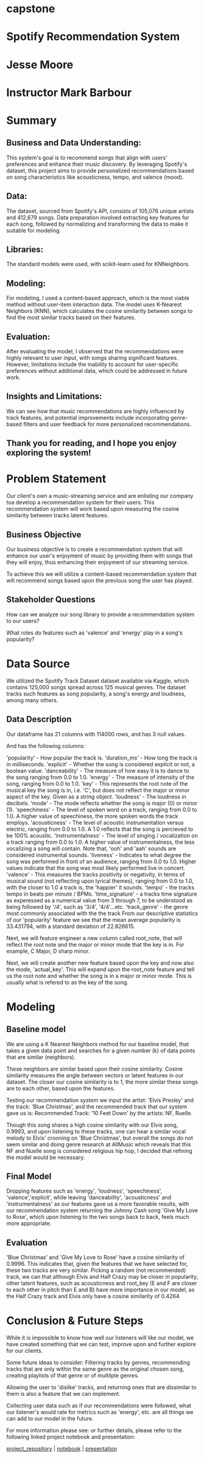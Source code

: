 # capstone
# Spotify Recommendation System
# Jesse Moore
# Instructor Mark Barbour

# Summary

## Business and Data Understanding: 
This system's goal is to recommend songs that align with users' preferences and enhance their music discovery. By leveraging Spotify's dataset, this project aims to provide personalized recommendations based on song characteristics like acousticness, tempo, and valence (mood).

## Data: 
The dataset, sourced from Spotify's API, consists of 105,076 unique artists and 412,679 songs. Data preparation involved extracting key features for each song, followed by normalizing and transforming the data to make it suitable for modeling.

## Libraries: 
The standard models were used, with scikit-learn used for KNNeighbors.

## Modeling: 
For modeling, I used a content-based approach, which is the most viable method without user-item interaction data. The model uses K-Nearest Neighbors (KNN), which calculates the cosine similarity between songs to find the most similar tracks based on their features.

## Evaluation: 
After evaluating the model, I observed that the recommendations were highly relevant to user input, with songs sharing significant features. However, limitations include the inability to account for user-specific preferences without additional data, which could be addressed in future work.

## Insights and Limitations: 
We can see how that music recommendations are highly influenced by track features, and potential improvements include incorporating genre-based filters and user feedback for more personalized recommendations.

## Thank you for reading, and I hope you enjoy exploring the system!

# Problem Statement

Our client's own a music-streaming service and are enlisting our company toa develop a recommendation system for their users. This recommendation system will work based upon measuring the cosine similarity between tracks latent features.

## Business Objective

Our business objective is to create a recommendation system that will enhance our user's enjoyment of music by providing them with songs that they will enjoy, thus enhancing their enjoyment of our streaming service.

To achieve this we will utilize a content-based recommendation system that will recommend songs based upon the previous song the user has played.

## Stakeholder Questions

How can we analyze our song library to provide a recommendation system to our users?

What roles do features such as 'valence' and 'energy' play in a song's popularity?

# Data Source

We utilized the Spotify Track Dataset dataset available via Kaggle, which contains 125,000 songs spread across 125 musical genres. The dataset tracks such features as song popularity, a song's energy and loudness, among many others.

## Data Description

Our dataframe has 21 columns with 114000 rows, and has 3 null values.

And has the following columns:

'popularity' - How popular the track is.
'duration_ms' - How long the track is in milliseconds.
'explicit' - Whether the song is considered explicit or not, a boolean value.
'danceability' - The measure of how easy it is to dance to the song ranging from 0.0 to 1.0.
'energy' - The measure of intensity of the song, ranging from 0.0 to 1.0.
'key' - This represents the root note of the musical key the song is in, i.e. 'C', but does not reflect the major or minor aspect of the key. Given as a string object.
'loudness' - The loudness in decibels.
'mode' - The mode reflects whether the song is major (0) or minor (1).
'speechiness' - The level of spoken word on a track, ranging from 0.0 to 1.0. A higher value of speechiness, the more spoken words the track employs.
'acousticness' - The level of acoustic instrumentation versus electric, ranging from 0.0 to 1.0. A 1.0 reflects that the song is percieved to be 100% acoustic.
'instrumentalness' - The level of singing / vocalization on a track ranging from 0.0 to 1.0. A higher value of instrumentalness, the less vocalizing a song will contain. Note that, 'ooh' and 'aah' sounds are considered instrumental sounds.
'liveness' - Indicates to what degree the song was performed in front of an audience, ranging from 0.0 to 1.0. Higher values indicate that the song was most likely performed live in concert.
'valence' - This measures the tracks positivity or negativity, in terms of musical sound (not reflecting upon lyrical themes), ranging from 0.0 to 1.0, with the closer to 1.0 a track is, the 'happier' it sounds.
'tempo' - the tracks tempo in beats per minute / BPMs.
'time_signature' - a tracks time signature as experessed as a numerical value from 3 through 7, to be understood as being followed by '/4', such as '3/4', '4/4'...etc.
'track_genre' - the genre most commonly associated with the the track
From our descriptive statistics of our 'popularity' feature we see that the mean average popularity is 33.431794, with a standard deviation of 22.826615.

Next, we will feature engineer a new column called root_note, that will reflect the root note and the major or minor mode that the key is in. For example, C Major, D sharp minor.

Next, we will create another new feature based upon the key and now also the mode, 'actual_key'. This will expand upon the root_note feature and tell us the root note and whether the song is in a major or minor mode. This is usually what is refered to as the key of the song.

# Modeling

## Baseline model

We are using a K Nearest Neighbors method for our baseline model, that takes a given data point and searches for a given number (k) of data points that are similar (neighbors).

These neighbors are similar based upon their cosine similarity. Cosine similarity measures the angle between vectors or latent features in our dataset. The closer our cosine similarity is to 1, the more similar these songs are to each other, based upon the features.

Testing our recommendation system we input the artist: 'Elvis Presley' and the track: 'Blue Christmas', and the recommended track that our system gave us is: Recommended Track: '10 Feet Down' by the artists: NF, Ruelle.

Though this song shares a high cosine similarity with our Elvis song, 0.9993, and upon listening to these tracks, one can hear a similar vocal melody to Elvis' crooning on 'Blue Christmas', but overall the songs do not seem similar and doing genre research at AllMusic which reveals that this NF and Nuelle song is considered religious hip hop, I decided that refining the model would be necessary.

## Final Model

Dropping features such as 'energy', 'loudness', 'speechiness', 'valence','explicit', while leaving 'danceability', 'acousticness' and 'instrumentalness' as our features gave us a more favorable results, with our recommendation system returning the Johnny Cash song 'Give My Love to Rose', which upon listening to the two songs back to back, feels much more appropriate.

## Evaluation

'Blue Christmas' and 'Give My Love to Rose' have a cosine similarity of 0.9996. This indicates that, given the features that we have selected for, these two tracks are very similar. Picking a random (not recommended) track, we can that although Elvis and Half Crazy may be closer in popularity, other latent features, such as acousticness and root_key (E and F are closer to each other in pitch than E and B) have more importance in our model, as the Half Crazy track and Elvis only have a cosine similarity of 0.4264

# Conclusion & Future Steps

While it is impossible to know how well our listeners will like our model, we have created something that we can test, improve upon and further explore for our clients.

Some future ideas to consider: Filtering tracks by genres, recommending tracks that are only within the same genre as the original chosen song, creating playlists of that genre or of multilple genres.

Allowing the user to 'dislike' tracks, and returning ones that are dissimilar to them is also a feature that we can implement.

Collecting user data such as if our recommendations were followed, what our listener's would rate for metrics such as 'energy', etc. are all things we can add to our model in the future.

For more information please see:
or further details, please refer to the following linked project notebook and presentation:


[project_repository](https://github.com/JesseMooreDS/capstone) | [notebook](https://github.com/JesseMooreDS/capstone/blob/main/project.ipynb) | [presentation](https://github.com/JesseMooreDS/capstone/blob/main/presentation.pdf)
